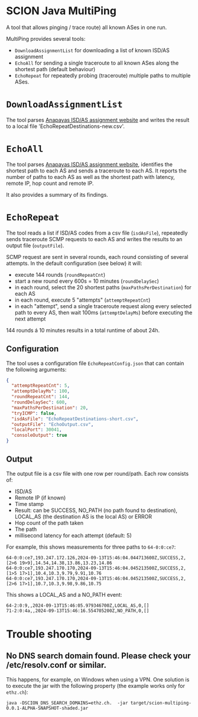 # SCION Java MultiPing

A tool that allows pinging / trace route) all known ASes in one run.

MultiPing provides several tools:

* `DownloadAssignmentList` for downloading a list of known ISD/AS assignment
* `EchoAll` for sending a single traceroute to all known ASes along the shortest path (default behaviour)
* `EchoRepeat` for repeatedly probing (traceroute) multiple paths to multiple ASes.

# `DownloadAssignmentList`

The tool parses [Anapayas ISD/AS assignment website](https://docs.anapaya.net/en/latest/resources/isd-as-assignments/)
and writes the result to a local file 'EchoRepeatDestinations-new.csv'.

# `EchoAll`

The tool parses [Anapayas ISD/AS assignment website](https://docs.anapaya.net/en/latest/resources/isd-as-assignments/),
identifies the shortest path to each AS and sends a traceroute to each AS.
It reports the number of paths to each AS as well as the shortest path with latency, remote IP, hop count and remote IP.

It also provides a summary of its findings.

# `EchoRepeat`

The tool reads a list if ISD/AS codes from a csv file (`isdAsFile`), repeatedly sends traceroute
SCMP requests to each AS and writes the results to an output file (`outputFile`).

SCMP request are sent in several rounds, each round consisting of several attempts.
In the default configuration (see below) it will:

* execute 144 rounds (`roundRepeatCnt`)
* start a new round every 600s = 10 minutes (`roundDelaySec`)
* in each round, select the 20 shortest paths (`maxPathsPerDestination`) for each AS
* in each round, execute 5 "attempts" (`attemptRepeatCnt`)
* in each "attempt", send a single traceroute request along every selected path to every AS,
  then wait 100ms (`attemptDelayMs`) before executing the next attempt

144 rounds á 10 minutes results in a total runtime of about 24h.

## Configuration

The tool uses a configuration file `EchoRepeatConfig.json` that can contain the following arguments:

```json
{
  "attemptRepeatCnt": 5,
  "attemptDelayMs": 100,
  "roundRepeatCnt": 144,
  "roundDelaySec": 600,
  "maxPathsPerDestination": 20,
  "tryICMP": false,
  "isdAsFile": "EchoRepeatDestinations-short.csv",
  "outputFile": "EchoOutput.csv",
  "localPort": 30041,
  "consoleOutput": true
}
```

## Output

The output file is a csv file with one row per round/path.
Each row consists of:

* ISD/AS
* Remote IP (if known)
* Time stamp
* Result: can be SUCCESS, NO_PATH (no path found to destination), LOCAL_AS (the destination AS
  is the local AS) or ERROR
* Hop count of the path taken
* The path
* millisecond latency for each attempt (default: 5)

For example, this shows measurements for three paths to `64-0:0:ce7`:

```csv
64-0:0:ce7,193.247.172.126,2024-09-13T15:46:04.044713600Z,SUCCESS,2,[2>6 19>9],14.54,14.38,13.86,13.23,14.86
64-0:0:ce7,193.247.170.170,2024-09-13T15:46:04.045213500Z,SUCCESS,2,[1>5 17>1],10.4,10.3,9.79,9.91,10.76
64-0:0:ce7,193.247.170.170,2024-09-13T15:46:04.045213500Z,SUCCESS,2,[2>6 17>1],10.7,10.3,9.98,9.86,10.75
```

This shows a LOCAL_AS and a NO_PATH event:

```
64-2:0:9,,2024-09-13T15:46:05.979346700Z,LOCAL_AS,0,[]
71-2:0:4a,,2024-09-13T15:46:16.554705200Z,NO_PATH,0,[]
```

# Trouble shooting

## No DNS search domain found. Please check your /etc/resolv.conf or similar.
This happens, for example, on Windows when using a VPN. One solution is to execute the jar with the following property (the example works only for `ethz.ch`):
```
java -DSCION_DNS_SEARCH_DOMAINS=ethz.ch.  -jar target/scion-multiping-0.0.1-ALPHA-SNAPSHOT-shaded.jar
```